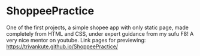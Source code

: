 # ShoppeePractice
One of the first projects, a simple shopee app with only static page, made completely from HTML and CSS, under expert guidance from my sufu F8! A very nice mentor on youtube.
Link pages for previewing: https://trivankute.github.io/ShoppeePractice/
